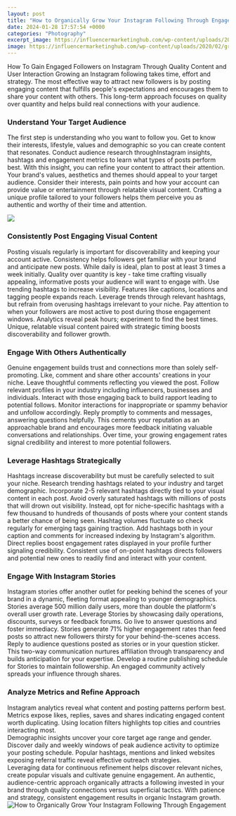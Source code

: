 ```yaml
---
layout: post
title: "How to Organically Grow Your Instagram Following Through Engagement"
date: 2024-01-28 17:57:54 +0000
categories: "Photography"
excerpt_image: https://influencermarketinghub.com/wp-content/uploads/2020/02/grow-your-instagram-account-organically-1024x746.png
image: https://influencermarketinghub.com/wp-content/uploads/2020/02/grow-your-instagram-account-organically-1024x746.png
---
```


How To Gain Engaged Followers on Instagram Through Quality Content and User Interaction
Growing an Instagram following takes time, effort and strategy. The most effective way to attract new followers is by posting engaging content that fulfills people's expectations and encourages them to share your content with others. This long-term approach focuses on quality over quantity and helps build real connections with your audience.
### Understand Your Target Audience
The first step is understanding who you want to follow you. Get to know their interests, lifestyle, values and demographic so you can create content that resonates. Conduct audience research throughInstagram insights, hashtags and engagement metrics to learn what types of posts perform best. With this insight, you can refine your content to attract their attention.
Your brand's values, aesthetics and themes should appeal to your target audience. Consider their interests, pain points and how your account can provide value or entertainment through relatable visual content. Crafting a unique profile tailored to your followers helps them perceive you as authentic and worthy of their time and attention. 

![](https://www.brafton.com/wp-content/uploads/2019/07/Feature-4-How-to-grow-Instagram-followers-organically.png)
### Consistently Post Engaging Visual Content
Posting visuals regularly is important for discoverability and keeping your account active. Consistency helps followers get familiar with your brand and anticipate new posts. While daily is ideal, plan to post at least 3 times a week initially. 
Quality over quantity is key - take time crafting visually appealing, informative posts your audience will want to engage with. Use trending hashtags to increase visibility. Features like captions, locations and tagging people expands reach. Leverage trends through relevant hashtags, but refrain from overusing hashtags irrelevant to your niche.
Pay attention to when your followers are most active to post during those engagement windows. Analytics reveal peak hours; experiment to find the best times. Unique, relatable visual content paired with strategic timing boosts discoverability and follower growth.
### Engage With Others Authentically
Genuine engagement builds trust and connections more than solely self-promoting. Like, comment and share other accounts' creations in your niche. Leave thoughtful comments reflecting you viewed the post. 
Follow relevant profiles in your industry including influencers, businesses and individuals. Interact with those engaging back to build rapport leading to potential follows. Monitor interactions for inappropriate or spammy behavior and unfollow accordingly.
Reply promptly to comments and messages, answering questions helpfully. This cements your reputation as an approachable brand and encourages more feedback initiating valuable conversations and relationships. Over time, your growing engagement rates signal credibility and interest to more potential followers.
### Leverage Hashtags Strategically 
Hashtags increase discoverability but must be carefully selected to suit your niche. Research trending hashtags related to your industry and target demographic. Incorporate 2-5 relevant hashtags directly tied to your visual content in each post. 
Avoid overly saturated hashtags with millions of posts that will drown out visibility. Instead, opt for niche-specific hashtags with a few thousand to hundreds of thousands of posts where your content stands a better chance of being seen. Hashtag volumes fluctuate so check regularly for emerging tags gaining traction.
Add hashtags both in your caption and comments for increased indexing by Instagram's algorithm. Direct replies boost engagement rates displayed in your profile further signaling credibility. Consistent use of on-point hashtags directs followers and potential new ones to readily find and interact with your content.
### Engage With Instagram Stories 
Instagram stories offer another outlet for peeking behind the scenes of your brand in a dynamic, fleeting format appealing to younger demographics. Stories average 500 million daily users, more than double the platform's overall user growth rate.
Leverage Stories by showcasing daily operations, discounts, surveys or feedback forums. Go live to answer questions and foster immediacy. Stories generate 71% higher engagement rates than feed posts so attract new followers thirsty for your behind-the-scenes access. 
Reply to audience questions posted as stories or in your question sticker. This two-way communication nurtures affiliation through transparency and builds anticipation for your expertise. Develop a routine publishing schedule for Stories to maintain followership. An engaged community actively spreads your influence through shares.     
### Analyze Metrics and Refine Approach
Instagram analytics reveal what content and posting patterns perform best. Metrics expose likes, replies, saves and shares indicating engaged content worth duplicating. Using location filters highlights top cities and countries interacting most.  
Demographic insights uncover your core target age range and gender. Discover daily and weekly windows of peak audience activity to optimize your posting schedule. Popular hashtags, mentions and linked websites exposing referral traffic reveal effective outreach strategies.  
Leveraging data for continuous refinement helps discover relevant niches, create popular visuals and cultivate genuine engagement. An authentic, audience-centric approach organically attracts a following invested in your brand through quality connections versus superficial tactics. With patience and strategy, consistent engagement results in organic Instagram growth.
![How to Organically Grow Your Instagram Following Through Engagement](https://influencermarketinghub.com/wp-content/uploads/2020/02/grow-your-instagram-account-organically-1024x746.png)
